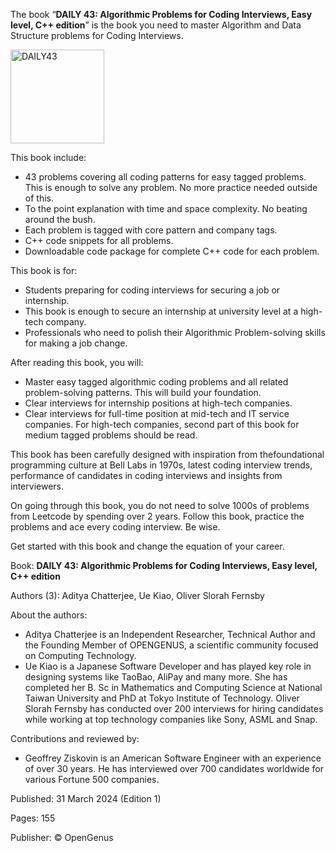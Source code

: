 The book “**DAILY 43: Algorithmic Problems for Coding Interviews, Easy level, C++ edition**” is the book you need to master Algorithm and Data Structure problems for Coding Interviews.

<img height=150px alt="DAILY43" src="https://github.com/user-attachments/assets/9658a57c-27a5-4b1b-bc9c-cfc23aca7e5e">

This book include:

* 43 problems covering all coding patterns for easy tagged problems. This is enough to solve any problem. No more practice needed outside of this.
* To the point explanation with time and space complexity. No beating around the bush.
* Each problem is tagged with core pattern and company tags.
* C++ code snippets for all problems.
* Downloadable code package for complete C++ code for each problem.

This book is for:

* Students preparing for coding interviews for securing a job or internship.
* This book is enough to secure an internship at university level at a high-tech company.
* Professionals who need to polish their Algorithmic Problem-solving skills for making a job change.

After reading this book, you will:

* Master easy tagged algorithmic coding problems and all related problem-solving patterns. This will build your foundation.
* Clear interviews for internship positions at high-tech companies.
* Clear interviews for full-time position at mid-tech and IT service companies. For high-tech companies, second part of this book for medium tagged problems should be read.

This book has been carefully designed with inspiration from thefoundational programming culture at Bell Labs in 1970s, latest coding interview trends, performance of candidates in coding interviews and insights from interviewers.

On going through this book, you do not need to solve 1000s of problems from Leetcode by spending over 2 years. Follow this book, practice the problems and ace every coding interview. Be wise.

Get started with this book and change the equation of your career.

Book: **DAILY 43: Algorithmic Problems for Coding Interviews, Easy level, C++ edition**

Authors (3): Aditya Chatterjee, Ue Kiao, Oliver Slorah Fernsby

About the authors:

* Aditya Chatterjee is an Independent Researcher, Technical Author and the Founding Member of OPENGENUS, a scientific community focused on Computing Technology.
* Ue Kiao is a Japanese Software Developer and has played key role in designing systems like TaoBao, AliPay and many more. She has completed her B. Sc in Mathematics and Computing Science at National Taiwan University and PhD at Tokyo Institute of Technology.
Oliver Slorah Fernsby has conducted over 200 interviews for hiring candidates while working at top technology companies like Sony, ASML and Snap.

Contributions and reviewed by:
* Geoffrey Ziskovin is an American Software Engineer with an experience of over 30 years. He has interviewed over 700 candidates worldwide for various Fortune 500 companies.

Published: 31 March 2024 (Edition 1)

Pages: 155

Publisher: © OpenGenus
